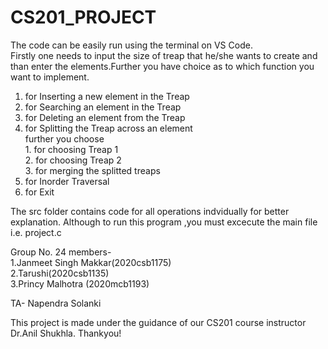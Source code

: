 # CS201_PROJECT
The code can be easily run using the terminal on VS Code.</br>
Firstly one needs to input the size of treap that he/she wants to create and than enter the elements.Further you have choice as to which function you want to implement.</br>
1. for Inserting a new element in the Treap
2. for Searching an element in the Treap
3. for Deleting an element from the Treap
4. for Splitting the Treap across an element</br>
   further you choose </br> 1. for choosing Treap 1</br>
                      2. for choosing Treap 2</br>
                      3. for merging the splitted treaps
5. for Inorder Traversal
6. for Exit

The src folder contains code for all operations indvidually for better explanation.
Although to run this program ,you must excecute the main file i.e. project.c

Group No. 24 members-</br>
1.Janmeet Singh Makkar(2020csb1175)</br>
2.Tarushi(2020csb1135)</br>
3.Princy Malhotra (2020mcb1193)</br>

TA- Napendra Solanki

This project is made under the guidance of our CS201 course instructor Dr.Anil Shukhla.
Thankyou!
